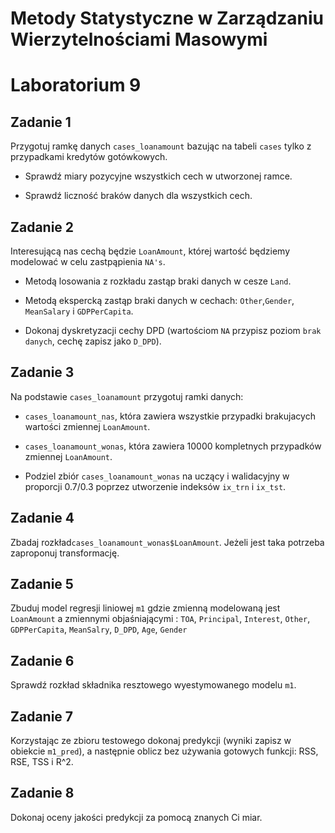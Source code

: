 
# Metody Statystyczne w Zarządzaniu Wierzytelnościami Masowymi
# Laboratorium 9

## Zadanie 1


Przygotuj ramkę danych `cases_loanamount` bazując na tabeli `cases` tylko z przypadkami kredytów gotówkowych. 

* Sprawdź miary pozycyjne wszystkich cech w utworzonej ramce.

* Sprawdź liczność braków danych dla wszystkich cech.

## Zadanie 2

Interesującą nas cechą będzie `LoanAmount`, której wartość będziemy modelować w celu zastpąpienia `NA's`.

* Metodą losowania z rozkładu zastąp braki danych w cesze `Land`.

* Metodą ekspercką zastąp braki danych w cechach: `Other`,`Gender`, `MeanSalary` i `GDPPerCapita`.

* Dokonaj dyskretyzacji cechy DPD (wartościom `NA` przypisz poziom `brak danych`, cechę zapisz jako `D_DPD`).

## Zadanie 3

Na podstawie `cases_loanamount` przygotuj ramki danych:

* `cases_loanamount_nas`, która zawiera wszystkie przypadki brakujacych wartości zmiennej `LoanAmount`.

* `cases_loanamount_wonas`, która zawiera 10000 kompletnych przypadków zmiennej `LoanAmount`.

*  Podziel zbiór `cases_loanamount_wonas` na uczący i walidacyjny w proporcji 0.7/0.3 poprzez utworzenie indeksów `ix_trn` i `ix_tst`.

## Zadanie 4

Zbadaj rozkład`cases_loanamount_wonas$LoanAmount`. Jeżeli jest taka potrzeba zaproponuj transformację.

## Zadanie 5 

Zbuduj model regresji  liniowej `m1` gdzie zmienną modelowaną jest `LoanAmount` a zmiennymi objaśniającymi : `TOA`, `Principal`, `Interest`, `Other`, `GDPPerCapita`, `MeanSalry`, `D_DPD`, `Age`, `Gender`

## Zadanie 6

Sprawdź rozkład składnika resztowego wyestymowanego modelu `m1`.

## Zadanie 7

Korzystając ze zbioru testowego dokonaj predykcji (wyniki zapisz w obiekcie `m1_pred`), a następnie oblicz bez używania gotowych funkcji: RSS, RSE, TSS i R^2.

## Zadanie 8

Dokonaj oceny jakości predykcji za pomocą znanych Ci miar.




